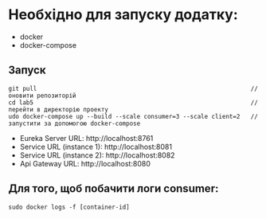 # Необхідно для запуску додатку:

- docker
- docker-compose

## Запуск
```
git pull                                                            // оновити репозиторій
cd lab5                                                             // перейти в директорію проекту
udo docker-compose up --build --scale consumer=3 --scale client=2   // запустити за допомогою docker-compose
```

 - Eureka Server URL: http://localhost:8761
 - Service URL (instance 1): http://localhost:8081
 - Service URL (instance 2): http://localhost:8082
 - Api Gateway URL: http://localhost:8080

## Для того, щоб побачити логи consumer:
```
sudo docker logs -f [container-id]
```
